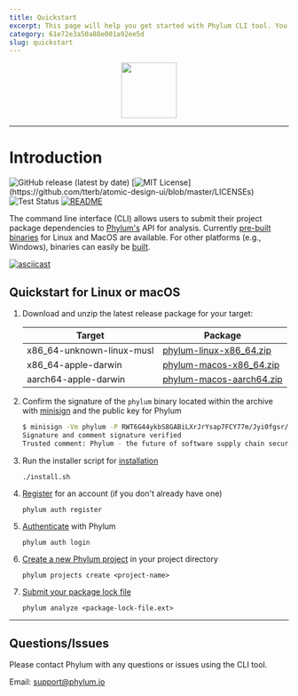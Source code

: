 ```yaml
---
title: Quickstart
excerpt: This page will help you get started with Phylum CLI tool. You'll be up and running in a jiffy!
category: 61e72e3a50a88e001a92ee5d
slug: quickstart
---
```


<p align="center">
  <img height="100" src="https://phylum.io/logo/dark-bckg.svg">
</p>

---

# Introduction

![GitHub release (latest by date)](https://img.shields.io/github/v/release/phylum-dev/cli)
[![MIT License](https://img.shields.io/apm/l/atomic-design-ui.svg?)](https://github.com/tterb/atomic-design-ui/blob/master/LICENSEs)
![Test Status](https://github.com/phylum-dev/cli/actions/workflows/test.yml/badge.svg?branch=master)
[![README](https://img.shields.io/badge/docs-README-yellowgreen)](https://docs.phylum.io/docs/welcome)

The command line interface (CLI) allows users to submit their project package dependencies to [Phylum's](https://phylum.io) API for analysis. Currently [pre-built binaries](https://github.com/phylum-dev/cli/releases) for Linux and MacOS are available. For other platforms (e.g., Windows), binaries can easily be [built](https://github.com/phylum-dev/cli#building).

[![asciicast](https://asciinema.org/a/431262.svg)](https://asciinema.org/a/431262)

## Quickstart for Linux or macOS

1. Download and unzip the latest release package for your target:

   | Target | Package |
   | --- | --- |
   | x86_64-unknown-linux-musl | [phylum-linux-x86_64.zip](https://github.com/phylum-dev/cli/releases/latest/download/phylum-linux-x86_64.zip) |
   | x86_64-apple-darwin | [phylum-macos-x86_64.zip](https://github.com/phylum-dev/cli/releases/latest/download/phylum-macos-x86_64.zip) |
   | aarch64-apple-darwin | [phylum-macos-aarch64.zip](https://github.com/phylum-dev/cli/releases/latest/download/phylum-macos-aarch64.zip) |

2. Confirm the signature of the `phylum` binary located within the archive with [minisign](https://jedisct1.github.io/minisign/) and the public key for Phylum

   ```sh
   $ minisign -Vm phylum -P RWT6G44ykbS8GABiLXrJrYsap7FCY77m/Jyi0fgsr/Fsy3oLwU4l0IDf
   Signature and comment signature verified
   Trusted comment: Phylum - the future of software supply chain security
   ```
   
3. Run the installer script for [installation](https://docs.phylum.io/docs/installation)

   ```
   ./install.sh
   ```

4. [Register](https://docs.phylum.io/docs/registration) for an account (if you don't already have one)

   ```
   phylum auth register
   ```

5. [Authenticate](https://docs.phylum.io/docs/authentication) with Phylum

   ```
   phylum auth login
   ```

6. [Create a new Phylum project](https://docs.phylum.io/docs/projects#creating-a-new-project) in your project directory

   ```
   phylum projects create <project-name>
   ```

7. [Submit your package lock file](https://docs.phylum.io/docs/analyzing-dependencies)

   ```
   phylum analyze <package-lock-file.ext>
   ```

---

## Questions/Issues

Please contact Phylum with any questions or issues using the CLI tool.

Email: <support@phylum.io>
